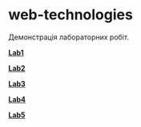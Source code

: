 # web-technologies

Демонстрація лабораторних робіт.

**[Lab1](sem2/labs/lab1/index.html)**

**[Lab2](sem2/labs/lab2/index.html)**

**[Lab3](sem2/labs/lab3/index.html)**

**[Lab4](sem2/labs/lab4/index.html)**

**[Lab5](sem2/labs/lab5/index.html)**